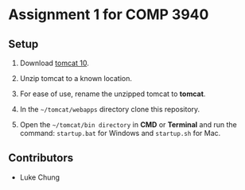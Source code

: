 # Assignment 1 for COMP 3940 
## Setup

1. Download [tomcat 10](https://tomcat.apache.org/download-10.cgi).

2. Unzip tomcat to a known location.

3. For ease of use, rename the unzipped tomcat to **tomcat**.

4. In the `~/tomcat/webapps` directory clone this repository.

5. Open the `~/tomcat/bin directory` in **CMD** or **Terminal** and run the command: `startup.bat` for Windows and `startup.sh` for Mac.

## Contributors
- Luke Chung